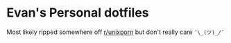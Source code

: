 # Evan's Personal dotfiles
Most likely ripped somewhere off [r/unixporn](https://www.reddit.com/r/unixporn) but don't really care ``¯\_(ツ)_/¯``
